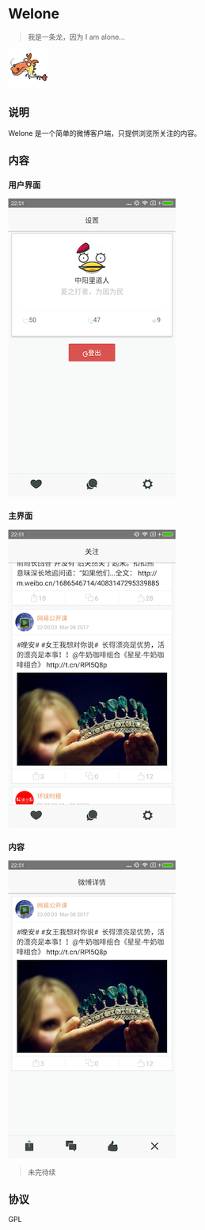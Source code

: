 # Welone 

> 我是一条龙，因为 I am alone...   

![welone](https://github.com/ITanCh/Welone/blob/master/readme/long%4080x80.png)

## 说明 

Welone 是一个简单的微博客户端，只提供浏览所关注的内容。   

## 内容   

### 用户界面  
![用户](https://github.com/ITanCh/Welone/blob/master/readme/welone_3.png)

### 主界面
![主界面](https://github.com/ITanCh/Welone/blob/master/readme/welone_1.png)

### 内容   
![主界面](https://github.com/ITanCh/Welone/blob/master/readme/welone_2.png)

> 未完待续  

## 协议  

GPL